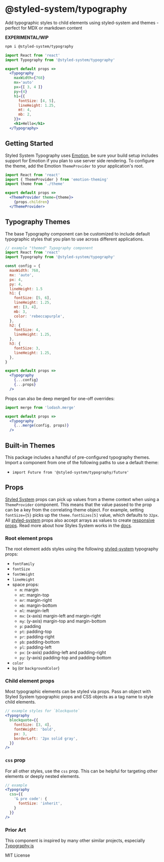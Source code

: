 
# @styled-system/typography

Add typographic styles to child elements using styled-system and themes - perfect for MDX or markdown content

**EXPERIMENTAL/WIP**

```sh
npm i @styled-system/typography
```

```jsx
import React from 'react'
import Typography from '@styled-system/typography'

export default props =>
  <Typography
    maxWidth={768}
    mx='auto'
    px={[ 3, 4 ]}
    py={4}
    h1={{
      fontSize: [4, 5],
      lineHeight: 1.25,
      mt: 4,
      mb: 2,
    }}>
    <h1>Hello</h1>
  </Typography>
```


## Getting Started

Styled System Typography uses [Emotion][], be sure your build setup includes support for Emotion if you plan to use server side rendering.
To configure the theme, add the Emotion `ThemeProvider` to your application's root.

```jsx
import React from 'react'
import { ThemeProvider } from 'emotion-theming'
import theme from './theme'

export default props =>
  <ThemeProvider theme={theme}>
    {props.children}
  </ThemeProvider>
```

## Typography Themes

The base Typography component can be customized to include default typographic styles that you plan to use across different applications.

```jsx
// example "themed" Typography component
import React from 'react'
import Typography from '@styled-system/typography'

const config = {
  maxWidth: 768,
  mx: 'auto',
  px: 4,
  py: 4,
  lineHeight: 1.5
  h1: {
    fontSize: [5, 6],
    lineHeight: 1.25,
    mt: [3, 4],
    mb: 3,
    color: 'rebeccapurple',
  },
  h2: {
    fontSize: 4,
    lineHeight: 1.25,
  },
  h3: {
    fontSize: 3,
    lineHeight: 1.25,
  },
}

export default props =>
  <Typography
    {...config}
    {...props}
  />
```

Props can also be deep merged for one-off overrides:

```jsx
import merge from 'lodash.merge'

export default props =>
  <Typography
    {...merge(config, props)}
  />
```

## Built-in Themes

This package includes a handful of pre-configured typography themes.
Import a component from one of the following paths to use a default theme:

- `import Future from '@styled-system/typography/future'`

## Props

[Styled System][] props can pick up values from a theme context when using a `ThemeProvider` component.
This means that the value passed to the prop can be a key from the correlating theme object.
For example, setting `fontSize={5}` picks up the `theme.fontSizes[5]` value, which defaults to `32px`.
All [styled-system][] props also accept arrays as values to create [responsive props][].
Read more about how Styles System works in the [docs][styled-system].

### Root element props

The root element adds styles using the following [styled-system][] typography props:

- `fontFamily`
- `fontSize`
- `fontWeight`
- `lineHeight`
- space props:
  - `m`: margin
  - `mt`: margin-top
  - `mr`: margin-right
  - `mb`: margin-bottom
  - `ml`: margin-left
  - `mx`: (x-axis) margin-left and margin-right
  - `my`: (y-axis) margin-top and margin-bottom
  - `p`: padding
  - `pt`: padding-top
  - `pr`: padding-right
  - `pb`: padding-bottom
  - `pl`: padding-left
  - `px`: (x-axis) padding-left and padding-right
  - `py`: (y-axis) padding-top and padding-bottom
- `color`
- `bg` (or `backgroundColor`)

### Child element props

Most typographic elements can be styled via props. Pass an object with Styled System typographic props and CSS objects as a tag name to style child elements.

```jsx
// example styles for `blockquote`
<Typography
  blockquote={{
    fontSize: [3, 4],
    fontWeight: 'bold',
    px: 3,
    borderLeft: '2px solid gray',
  }}
/>
```

### `css` prop

For all other styles, use the `css` prop. This can be helpful for targeting other elements or deeply nested elements.

```jsx
// example
<Typography
  css={{
    '& pre code': {
      fontSize: 'inherit',
    }
  }}
/>
```

### Prior Art

This component is inspired by many other similar projects, especially [Typography.js][]

[styled system]: https://styled-system.com
[styled-system]: https://styled-system.com
[responsive props]: https://styled-system.com/responsive-styles
[emotion]: https://emotion.sh
[typography.js]: https://kyleamathews.github.io/typography.js/

MIT License
